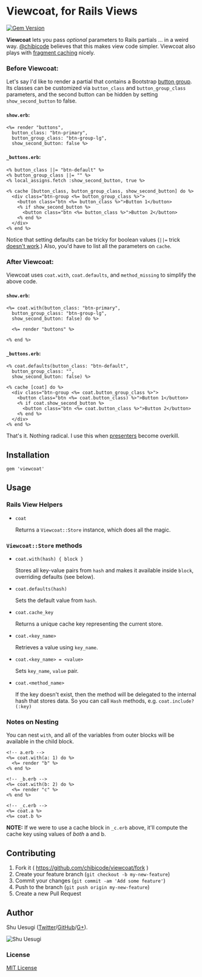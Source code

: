 # Viewcoat, for Rails Views

[![Gem Version](https://badge.fury.io/rb/viewcoat.svg)](http://badge.fury.io/rb/viewcoat)

**Viewcoat** lets you pass *optional* parameters to Rails partials ... in a weird way. [@chibicode](http://github.com/chibicode) believes that this makes view code simpler. Viewcoat also plays with [fragment caching](http://guides.rubyonrails.org/caching_with_rails.html#fragment-caching) nicely.

### Before Viewcoat:

Let's say I'd like to render a partial that contains a Bootstrap [button group](http://getbootstrap.com/components/#btn-groups). Its classes can be customized via `button_class` and `button_group_class` parameters, and the second button can be hidden by setting `show_second_button` to false.

#### `show.erb`:

```erb
<%= render "buttons",
  button_class: "btn-primary",
  button_group_class: "btn-group-lg",
  show_second_button: false %>
```

#### `_buttons.erb`:

```erb
<% button_class ||= "btn-default" %>
<% button_group_class ||= "" %>
<% local_assigns.fetch :show_second_button, true %>

<% cache [button_class, button_group_class, show_second_button] do %>
  <div class="btn-group <%= button_group_class %>">
    <button class="btn <%= button_class %>">Button 1</button>
    <% if show_second_button %>
      <button class="btn <%= button_class %>">Button 2</button>
    <% end %>
  </div>
<% end %>
```

Notice that setting defaults can be tricky for boolean values (`||=` trick [doesn't work](http://stackoverflow.com/questions/2060561/optional-local-variables-in-rails-partial-templates-how-do-i-get-out-of-the-de#comment2015511_2060815).) Also, you'd have to list all the parameters on `cache`.

### After Viewcoat:

Viewcoat uses `coat.with`, `coat.defaults`, and `method_missing` to simplify the above code.

#### `show.erb`:

```erb
<%= coat.with(button_class: "btn-primary",
  button_group_class: "btn-group-lg",
  show_second_button: false) do %>

  <%= render "buttons" %>

<% end %>
```

#### `_buttons.erb`:

```erb
<% coat.defaults(button_class: "btn-default",
  button_group_class: "",
  show_second_button: false) %>

<% cache [coat] do %>
  <div class="btn-group <%= coat.button_group_class %>">
    <button class="btn <%= coat.button_class) %>">Button 1</button>
    <% if coat.show_second_button %>
      <button class="btn <%= coat.button_class %>">Button 2</button>
    <% end %>
  </div>
<% end %>
```

That's it. Nothing radical. I use this when [presenters](https://www.ruby-toolbox.com/categories/rails_presenters) become overkill.

## Installation

    gem 'viewcoat'

## Usage

### Rails View Helpers

- `coat`

  Returns a `Viewcoat::Store` instance, which does all the magic.

### `Viewcoat::Store` methods

- `coat.with(hash) { block }`

  Stores all key-value pairs from `hash` and makes it available inside `block`, overriding defaults (see below).

- `coat.defaults(hash)`

  Sets the default value from `hash`.

- `coat.cache_key`

  Returns a unique cache key representing the current store.

- `coat.<key_name>`

  Retrieves a value using `key_name`.

- `coat.<key_name> = <value>`

  Sets `key_name`, `value` pair.

- `coat.<method_name>`

  If the key doesn't exist, then the method will be delegated to the internal hash that stores data. So you can call `Hash` methods, e.g. `coat.include?(:key)`

### Notes on Nesting

You can nest `with`, and all of the variables from outer blocks will be available in the child block.

```erb
<!-- a.erb -->
<%= coat.with(a: 1) do %>
  <%= render "b" %>
<% end %>

<!-- _b.erb -->
<%= coat.with(b: 2) do %>
  <%= render "c" %>
<% end %>

<!-- _c.erb -->
<%= coat.a %>
<%= coat.b %>
```

**NOTE:** If we were to use a cache block in `_c.erb` above, it'll compute the cache key using values of *both* a and b.

## Contributing

1. Fork it ( https://github.com/chibicode/viewcoat/fork )
2. Create your feature branch (`git checkout -b my-new-feature`)
3. Commit your changes (`git commit -am 'Add some feature'`)
4. Push to the branch (`git push origin my-new-feature`)
5. Create a new Pull Request

## Author

Shu Uesugi ([Twitter](http://twitter.com/chibicode)/[GitHub](http://github.com/chibicode)/[G+](https://plus.google.com/110325199858284431541?rel=author)).

![Shu Uesugi](http://www.gravatar.com/avatar/b868d84bbe2ed30ec45c9253e1c1cefe.jpg?s=200)

### License

[MIT License](http://chibicode.mit-license.org/)
